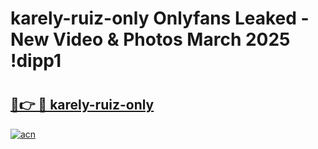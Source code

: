 # karely-ruiz-only Onlyfans Leaked - New Video & Photos March 2025 !dipp1

# <h2><a href="https://6jpagn.iuczelnia.edu.pl?title=karely-ruiz-only&ref=dipp1">🔗👉 🔴 karely-ruiz-only</a></h2>

[![acn](https://github.com/user-attachments/assets/0f9c940e-d8b0-45ae-aac7-cd30a18b3e1c)](https://6jpagn.iuczelnia.edu.pl?title=karely-ruiz-only&ref=dipp1)

